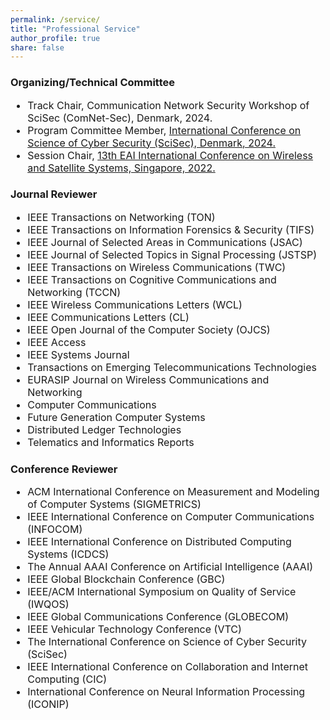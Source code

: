 ```yaml
---
permalink: /service/
title: "Professional Service"
author_profile: true
share: false
---
```


### Organizing/Technical Committee

<div style="font-size: 16px;" markdown="1">

+ Track Chair, Communication Network Security Workshop of SciSec (ComNet-Sec), Denmark, 2024.
+ Program Committee Member, [International Conference on Science of Cyber Security (SciSec), Denmark, 2024.](https://scisec.org/index.html)
+ Session Chair, [13th EAI International Conference on Wireless and Satellite Systems, Singapore, 2022.](https://psats.eai-conferences.org/2022/)


</div>
  
### Journal Reviewer

<div style="font-size: 16px;" markdown="1">
  
+ IEEE Transactions on Networking (TON)
+ IEEE Transactions on Information Forensics & Security (TIFS)
+ IEEE Journal of Selected Areas in Communications (JSAC)
+ IEEE Journal of Selected Topics in Signal Processing (JSTSP)
+ IEEE Transactions on Wireless Communications (TWC)
+ IEEE Transactions on Cognitive Communications and Networking (TCCN)
+ IEEE Wireless Communications Letters (WCL)
+ IEEE Communications Letters (CL)
+ IEEE Open Journal of the Computer Society (OJCS)
+ IEEE Access
+ IEEE Systems Journal
+ Transactions on Emerging Telecommunications Technologies
+ EURASIP Journal on Wireless Communications and Networking
+ Computer Communications
+ Future Generation Computer Systems
+ Distributed Ledger Technologies
+ Telematics and Informatics Reports

</div>

### Conference Reviewer

<div style="font-size: 16px;" markdown="1">


+ ACM International Conference on Measurement and Modeling of Computer Systems (SIGMETRICS)
+ IEEE International Conference on Computer Communications (INFOCOM)
+ IEEE International Conference on Distributed Computing Systems (ICDCS)
+ The Annual AAAI Conference on Artificial Intelligence (AAAI)
+ IEEE Global Blockchain Conference (GBC)
+ IEEE/ACM International Symposium on Quality of Service (IWQOS)
+ IEEE Global Communications Conference (GLOBECOM)
+ IEEE Vehicular Technology Conference (VTC)
+ The International Conference on Science of Cyber Security (SciSec)
+ IEEE International Conference on Collaboration and Internet Computing (CIC)
+ International Conference on Neural Information Processing (ICONIP)


</div>
